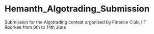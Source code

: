 # Hemanth_Algotrading_Submission
Submission for the Algotrading contest organised by Finance Club, IIT Roorkee from 8th to 14th June
